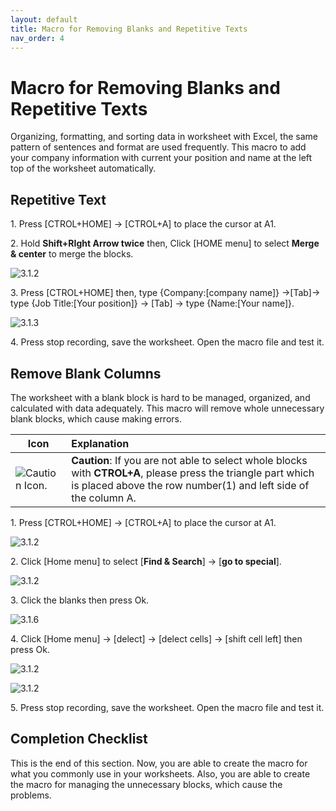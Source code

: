 ```yaml
---
layout: default
title: Macro for Removing Blanks and Repetitive Texts
nav_order: 4
---
```


# Macro for Removing Blanks and Repetitive Texts

Organizing, formatting, and sorting data in worksheet with Excel, the same pattern of sentences and format are used frequently. 
This macro to add your company information with current your position and name at the left top of the worksheet automatically.

## Repetitive Text

1\. Press [CTROL+HOME] -> [CTROL+A] to place the cursor at A1.

2\. Hold **Shift+RIght Arrow twice** then, Click [HOME menu] to select **Merge & center** to merge the blocks.

![3.1.2](https://github.com/chase-lsc/Task-Automation-With-Excel-Macros/blob/gh-pages/images/3.1.2.png?raw=true)

3\. Press [CTROL+HOME] then, type {Company:[company name]} ->[Tab]-> type {Job Title:[Your position]} -> [Tab] -> type {Name:[Your name]}.

![3.1.3](https://github.com/chase-lsc/Task-Automation-With-Excel-Macros/blob/gh-pages/images/3.1.3.png?raw=true)

4\. Press stop recording, save the worksheet. Open the macro file and test it.


## Remove Blank Columns 

The worksheet with a blank block is hard to be managed, organized, and calculated with data adequately. This macro will remove whole unnecessary blank blocks, which cause making errors.


|Icon|Explanation|
|-----|:------|
|![Caution Icon.](https://github.com/chase-lsc/Task-Automation-With-Excel-Macros/blob/gh-pages/images/caution.png?raw=true) |**Caution**: If you are not able to select whole blocks with **CTROL+A**, please press the triangle part which is placed above the row number(1) and left side of the column A.|

1\. Press [CTROL+HOME] -> [CTROL+A] to place the cursor at A1.

![3.1.2](https://github.com/chase-lsc/Task-Automation-With-Excel-Macros/blob/gh-pages/images/3.2.1.png?raw=true)



2\. Click [Home menu] to select [**Find & Search**] -> [**go to special**].


![3.1.2](https://github.com/chase-lsc/Task-Automation-With-Excel-Macros/blob/gh-pages/images/3.2.2.png?raw=true)



3\. Click the blanks then press Ok.

![3.1.6](https://github.com/chase-lsc/Task-Automation-With-Excel-Macros/blob/gh-pages/images/3.2.6.png?raw=true)



4\. Click [Home menu] -> [delect] ->  [delect cells] -> [shift cell left] then press Ok.

![3.1.2](https://github.com/chase-lsc/Task-Automation-With-Excel-Macros/blob/gh-pages/images/3.2.3.png?raw=true)

![3.1.2](https://github.com/chase-lsc/Task-Automation-With-Excel-Macros/blob/gh-pages/images/3.2.4.png?raw=true)

5\. Press stop recording, save the worksheet. Open the macro file and test it.


## Completion Checklist

This is the end of this section. Now, you are able to create the macro for what you commonly use in your worksheets. Also, you are able to create the macro for managing the unnecessary blocks, which cause the problems.
